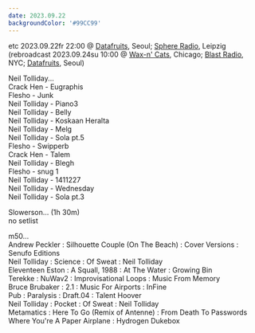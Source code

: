 ```yaml
---
date: 2023.09.22
backgroundColor: '#99CC99'
---
```


etc 2023.09.22fr 22:00 @ [Datafruits](http://www.datafruits.fm/), Seoul; [Sphere Radio](http://www.sphere-radio.net/), Leipzig  
(rebroadcast 2023.09.24su 10:00 @ [Wax-n' Cats](http://www.twitch.tv/waxncats), Chicago; [Blast Radio](https://blastradio.com/kimochisound), NYC; [Datafruits](http://www.datafruits.fm/), Seoul)  

Neil Tolliday...  
Crack Hen - Eugraphis  
Flesho - Junk  
Neil Tolliday - Piano3  
Neil Tolliday - Belly  
Neil Tolliday - Koskaan Heralta  
Neil Tolliday - Melg  
Neil Tolliday - Sola pt.5  
Flesho - Swipperb  
Crack Hen - Talem  
Neil Tolliday - Blegh  
Flesho - snug 1  
Neil Tolliday - 1411227  
Neil Tolliday - Wednesday  
Neil Tolliday - Sola pt.3  

Slowerson... (1h 30m)  
no setlist  

m50...  
Andrew Peckler : Silhouette Couple (On The Beach) : Cover Versions : Senufo Editions  
Neil Tolliday : Science : Of Sweat : Neil Tolliday  
Eleventeen Eston : A Squall, 1988 : At The Water : Growing Bin  
Terekke : NuWav2 : Improvisational Loops : Music From Memory  
Bruce Brubaker : 2.1 : Music For Airports : InFine  
Pub : Paralysis : Draft.04 : Talent Hoover  
Neil Tolliday : Pocket : Of Sweat : Neil Tolliday  
Metamatics : Here To Go (Remix of Antenne) : From Death To Passwords Where You're A Paper Airplane : Hydrogen Dukebox